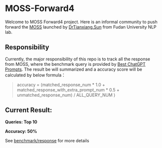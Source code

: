 # MOSS-Forward4

Welcome to MOSS Forward4 project. Here is an informal community to push forward the [MOSS](https://txsun1997.github.io/blogs/moss.html) launched by [DrTianxiang.Sun](https://github.com/txsun1997) from Fudan University NLP lab.

## Responsibility
Currently, the major responsibility of this repo is to track all the response from MOSS, where the benchmark query is provided by [Best ChatGPT Prompts](https://www.emergentmind.com/best). The result be will summarized and a accuracy score will be calculated by below formula：

> accuracy = (matched_response_num * 1.0 + matched_response_with_extra_prompt_num * 0.5 + unmatched_response_num) / ALL_QUERY_NUM )


## Current Result:

**Queries: Top 10**

**Accuracy: 50%**

See [benchmark/response](../main/benchmark/responses) for more details
